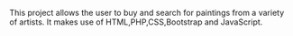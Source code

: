 This project allows the user to buy and search for paintings from a variety of artists.
It makes use of HTML,PHP,CSS,Bootstrap and JavaScript.
